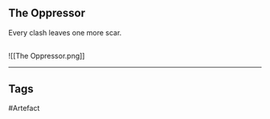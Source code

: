 ## The Oppressor
Every clash leaves one more scar.
## 
![[The Oppressor.png]]

---
## Tags
#Artefact